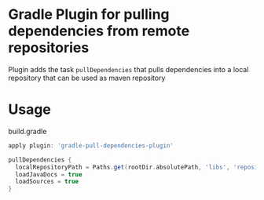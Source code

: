 # Gradle Plugin for pulling dependencies from remote repositories
Plugin adds the task ```pullDependencies``` that pulls dependencies into a local repository that can be used as maven repository

# Usage 
build.gradle
```groovy
apply plugin: 'gradle-pull-dependencies-plugin'

pullDependencies {
  localRepositoryPath = Paths.get(rootDir.absolutePath, 'libs', 'repository').toFile()
  loadJavaDocs = true
  loadSources = true
}
```